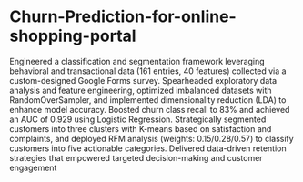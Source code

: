 # Churn-Prediction-for-online-shopping-portal
Engineered a classification and segmentation framework leveraging behavioral and transactional data (161 entries, 40 features) collected via a custom-designed Google Forms survey. Spearheaded exploratory data analysis and feature engineering, optimized imbalanced datasets with RandomOverSampler, and implemented dimensionality reduction (LDA) to enhance model accuracy. Boosted churn class recall to 83% and achieved an AUC of 0.929 using Logistic Regression. Strategically segmented customers into three clusters with K-means based on satisfaction and complaints, and deployed RFM analysis (weights: 0.15/0.28/0.57) to classify customers into five actionable categories. Delivered data-driven retention strategies that empowered targeted decision-making and customer engagement

